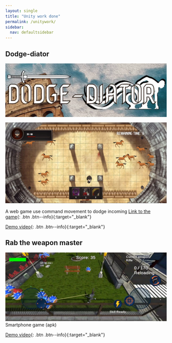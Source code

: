 ```yaml
---
layout: single
title: "Unity work done"
permalink: /unitywork/
sidebar:
  nav: defaultsidebar
---
```


## Dodge-diator

![Dodge-diator](/image/dodge-diator.png)

![Demo-picture-Dodge](/image/dodge-diator-demo.png)

A web game use command movement to dodge incoming
[Link to the game](https://simmer.io/@t6704tcs/dodge-diator){: .btn .btn--info}{:target="\_blank"}

[Demo video](https://youtu.be/s2F5Tz3WNZM){: .btn .btn--info}{:target="\_blank"}

## Rab the weapon master

![Demo-picture-Rab](/image/rab-demo.png)
Smartphone game (apk)

[Demo video](https://youtu.be/u6QSxXlTocI){: .btn .btn--info}{:target="\_blank"}
